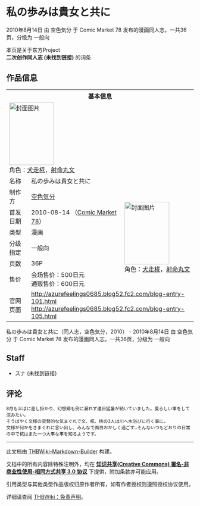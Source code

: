 # 私の歩みは貴女と共に

<!-- source html: G:\repos\THBWiki-Markdown-Builder\THBWikiMarkdown\Temp\main\1\15\ns0%3A%E7%A7%81%E3%81%AE%E6%AD%A9%E3%81%BF%E3%81%AF%E8%B2%B4%E5%A5%B3%E3%81%A8%E5%85%B1%E3%81%AB.html -->

2010年8月14日 由 空色気分 于 Comic Market 78 发布的漫画同人志，一共36页，分级为 一般向

本页是关于东方Project  
 **二次创作同人志 (未找到链接)** 的词条

## 作品信息

<table><tbody><tr><th colspan="3">基本信息</th></tr><tr><td class="cover-artwork-mobile" colspan="2"><a href="./文件-私の歩みは貴女と共に封面.png.md" class="image" title="封面图片"><img alt="封面图片" src="https://upload.thwiki.cc/thumb/a/aa/%E7%A7%81%E3%81%AE%E6%AD%A9%E3%81%BF%E3%81%AF%E8%B2%B4%E5%A5%B3%E3%81%A8%E5%85%B1%E3%81%AB%E5%B0%81%E9%9D%A2.png/120px-%E7%A7%81%E3%81%AE%E6%AD%A9%E3%81%BF%E3%81%AF%E8%B2%B4%E5%A5%B3%E3%81%A8%E5%85%B1%E3%81%AB%E5%B0%81%E9%9D%A2.png" decoding="async" loading="lazy" width="120" height="168" srcset="https://upload.thwiki.cc/thumb/a/aa/%E7%A7%81%E3%81%AE%E6%AD%A9%E3%81%BF%E3%81%AF%E8%B2%B4%E5%A5%B3%E3%81%A8%E5%85%B1%E3%81%AB%E5%B0%81%E9%9D%A2.png/180px-%E7%A7%81%E3%81%AE%E6%AD%A9%E3%81%BF%E3%81%AF%E8%B2%B4%E5%A5%B3%E3%81%A8%E5%85%B1%E3%81%AB%E5%B0%81%E9%9D%A2.png 1.5x, https://upload.thwiki.cc/thumb/a/aa/%E7%A7%81%E3%81%AE%E6%AD%A9%E3%81%BF%E3%81%AF%E8%B2%B4%E5%A5%B3%E3%81%A8%E5%85%B1%E3%81%AB%E5%B0%81%E9%9D%A2.png/240px-%E7%A7%81%E3%81%AE%E6%AD%A9%E3%81%BF%E3%81%AF%E8%B2%B4%E5%A5%B3%E3%81%A8%E5%85%B1%E3%81%AB%E5%B0%81%E9%9D%A2.png 2x" data-file-width="644" data-file-height="900"></a><div class="cover-char">角色：<a href="./犬走椛.md" title="犬走椛">犬走椛</a>，<a href="./射命丸文.md" title="射命丸文">射命丸文</a></div></td>
</tr><tr><td class="label">名称</td><td colspan="2"> 私の歩みは貴女と共に </td></tr><tr><td class="label">制作方</td><td><a href="./空色気分.md" title="空色気分">空色気分</a></td><td class="cover-artwork" rowspan="6" style="min-width:168px;"><a href="./文件-私の歩みは貴女と共に封面.png.md" class="image" title="封面图片"><img alt="封面图片" src="https://upload.thwiki.cc/thumb/a/aa/%E7%A7%81%E3%81%AE%E6%AD%A9%E3%81%BF%E3%81%AF%E8%B2%B4%E5%A5%B3%E3%81%A8%E5%85%B1%E3%81%AB%E5%B0%81%E9%9D%A2.png/120px-%E7%A7%81%E3%81%AE%E6%AD%A9%E3%81%BF%E3%81%AF%E8%B2%B4%E5%A5%B3%E3%81%A8%E5%85%B1%E3%81%AB%E5%B0%81%E9%9D%A2.png" decoding="async" loading="lazy" width="120" height="168" srcset="https://upload.thwiki.cc/thumb/a/aa/%E7%A7%81%E3%81%AE%E6%AD%A9%E3%81%BF%E3%81%AF%E8%B2%B4%E5%A5%B3%E3%81%A8%E5%85%B1%E3%81%AB%E5%B0%81%E9%9D%A2.png/180px-%E7%A7%81%E3%81%AE%E6%AD%A9%E3%81%BF%E3%81%AF%E8%B2%B4%E5%A5%B3%E3%81%A8%E5%85%B1%E3%81%AB%E5%B0%81%E9%9D%A2.png 1.5x, https://upload.thwiki.cc/thumb/a/aa/%E7%A7%81%E3%81%AE%E6%AD%A9%E3%81%BF%E3%81%AF%E8%B2%B4%E5%A5%B3%E3%81%A8%E5%85%B1%E3%81%AB%E5%B0%81%E9%9D%A2.png/240px-%E7%A7%81%E3%81%AE%E6%AD%A9%E3%81%BF%E3%81%AF%E8%B2%B4%E5%A5%B3%E3%81%A8%E5%85%B1%E3%81%AB%E5%B0%81%E9%9D%A2.png 2x" data-file-width="644" data-file-height="900"></a><div class="cover-char">角色：<a href="./犬走椛.md" title="犬走椛">犬走椛</a>，<a href="./射命丸文.md" title="射命丸文">射命丸文</a></div></td>
</tr><tr><td class="label">首发日期</td><td>2010-08-14&#160;（<a href="/展会作品列表?e=Comic+Market%2378">Comic Market 78</a>）</td></tr><tr><td class="label">类型</td><td>漫画</td></tr><tr><td class="label">分级指定</td><td>一般向</td></tr><tr><td class="label">页数</td><td>36P</td></tr><tr><td class="label">售价</td><td>会场售价：500日元<br>通贩售价：600日元</td></tr>
<tr><td class="label">官网页面</td><td colspan="2"><a rel="nofollow" class="external free" href="http://azurefeelings0685.blog52.fc2.com/blog-entry-101.html">http://azurefeelings0685.blog52.fc2.com/blog-entry-101.html</a><br><a rel="nofollow" class="external free" href="http://azurefeelings0685.blog52.fc2.com/blog-entry-105.html">http://azurefeelings0685.blog52.fc2.com/blog-entry-105.html</a></td></tr></tbody></table>

私の歩みは貴女と共に（同人志，空色気分，2010） - 2010年8月14日 由 空色気分 于 Comic Market 78 发布的漫画同人志，一共36页，分级为 一般向

## Staff
- スナ (未找到链接)


## 评论
```
8月も半ばに差し掛かり、幻想郷も例に漏れず連日猛暑が続いていました。夏らしい事をして涼みたい。
そうぼやく文様の突発的な気まぐれで文、椛、桃の3人は川へ水浴びに行く事に。
文様が何かをきまぐれに言い出し、みんなで面白おかしく過ごす…そんないつもどおりの日常の中で椛はまた一つ大事な事を知るようです。
```

  
  

  





---

此文档由 [THBWiki-Markdown-Builder](https://github.com/Delsin-Yu/THBWiki-Markdown-Builder) 构建。

文档中的所有内容除特殊注明外，均在 [**知识共享(Creative Commons) 署名-非商业性使用-相同方式共享 3.0 协议**](https://creativecommons.org/licenses/by-sa/3.0/deed.zh-hans) 下提供，附加条款亦可能应用。

引用类型与其他类型作品版权归原作者所有，如有作者授权则遵照授权协议使用。

详细请查阅 [THBWiki：免责声明](https://thbwiki.cc/THBWiki:%E5%85%8D%E8%B4%A3%E5%A3%B0%E6%98%8E)。

